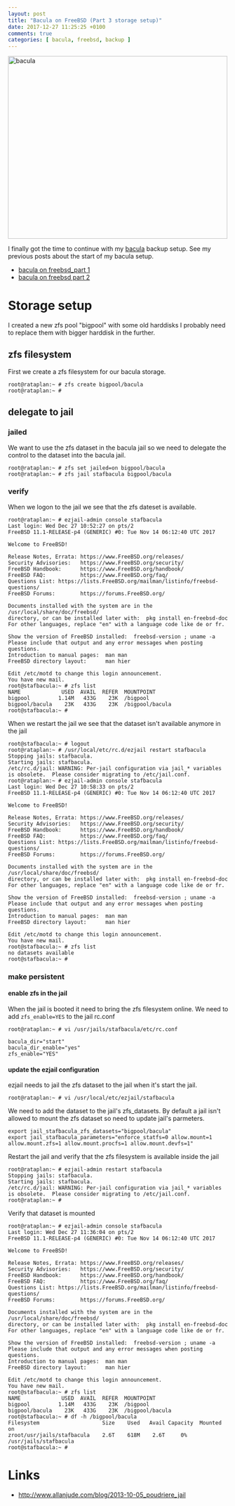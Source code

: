 ```yaml
---
layout: post
title: "Bacula on FreeBSD (Part 3 storage setup)"
date: 2017-12-27 11:25:25 +0100
comments: true
categories: [ bacula, freebsd, backup ]
---
```


<img src="{{ '/images/bacula_setup.jpg'  | remove_first:'/' | absolute_url }}" class="right" width="500" height="416" alt="bacula"/>


I finally got the time to continue with my <a href="https://blog.bacula.org/">bacula</a> backup setup. See my previous posts about the start of my bacula setup.

* <a href="https://stafwag.github.io/blog/blog/2017/08/06/bacula-on-freebsd-w_part1/">bacula on freebsd_part 1</a>
* <a href="https://stafwag.github.io/blog/blog/2017/09/09/bacula-on-freebsd-part2/">bacula on freebsd part 2</a>

# Storage setup

I created a new zfs pool "bigpool" with some old harddisks I probably need to replace them with bigger harddisk in the further.

## zfs filesystem

First we create a zfs filesystem for our bacula storage.

```
root@rataplan:~ # zfs create bigpool/bacula
root@rataplan:~ # 
```

## delegate to jail

### jailed

We want to use the zfs dataset in the bacula jail so we need to delegate the control to the dataset into the bacula jail.

```
root@rataplan:~ # zfs set jailed=on bigpool/bacula
root@rataplan:~ # zfs jail stafbacula bigpool/bacula
```

### verify

When we logon to the jail we see that the zfs dateset is available.

```
root@rataplan:~ # ezjail-admin console stafbacula
Last login: Wed Dec 27 10:52:27 on pts/2
FreeBSD 11.1-RELEASE-p4 (GENERIC) #0: Tue Nov 14 06:12:40 UTC 2017

Welcome to FreeBSD!

Release Notes, Errata: https://www.FreeBSD.org/releases/
Security Advisories:   https://www.FreeBSD.org/security/
FreeBSD Handbook:      https://www.FreeBSD.org/handbook/
FreeBSD FAQ:           https://www.FreeBSD.org/faq/
Questions List: https://lists.FreeBSD.org/mailman/listinfo/freebsd-questions/
FreeBSD Forums:        https://forums.FreeBSD.org/

Documents installed with the system are in the /usr/local/share/doc/freebsd/
directory, or can be installed later with:  pkg install en-freebsd-doc
For other languages, replace "en" with a language code like de or fr.

Show the version of FreeBSD installed:  freebsd-version ; uname -a
Please include that output and any error messages when posting questions.
Introduction to manual pages:  man man
FreeBSD directory layout:      man hier

Edit /etc/motd to change this login announcement.
You have new mail.
root@stafbacula:~ # zfs list
NAME             USED  AVAIL  REFER  MOUNTPOINT
bigpool         1.14M   433G    23K  /bigpool
bigpool/bacula    23K   433G    23K  /bigpool/bacula
root@stafbacula:~ # 
```

When we restart the jail we see that the dataset isn't available anymore in the jail

```
root@stafbacula:~ # logout
root@rataplan:~ # /usr/local/etc/rc.d/ezjail restart stafbacula
Stopping jails: stafbacula.
Starting jails: stafbacula.
/etc/rc.d/jail: WARNING: Per-jail configuration via jail_* variables  is obsolete.  Please consider migrating to /etc/jail.conf.
root@rataplan:~ # ezjail-admin console stafbacula
Last login: Wed Dec 27 10:58:33 on pts/2
FreeBSD 11.1-RELEASE-p4 (GENERIC) #0: Tue Nov 14 06:12:40 UTC 2017

Welcome to FreeBSD!

Release Notes, Errata: https://www.FreeBSD.org/releases/
Security Advisories:   https://www.FreeBSD.org/security/
FreeBSD Handbook:      https://www.FreeBSD.org/handbook/
FreeBSD FAQ:           https://www.FreeBSD.org/faq/
Questions List: https://lists.FreeBSD.org/mailman/listinfo/freebsd-questions/
FreeBSD Forums:        https://forums.FreeBSD.org/

Documents installed with the system are in the /usr/local/share/doc/freebsd/
directory, or can be installed later with:  pkg install en-freebsd-doc
For other languages, replace "en" with a language code like de or fr.

Show the version of FreeBSD installed:  freebsd-version ; uname -a
Please include that output and any error messages when posting questions.
Introduction to manual pages:  man man
FreeBSD directory layout:      man hier

Edit /etc/motd to change this login announcement.
You have new mail.
root@stafbacula:~ # zfs list
no datasets available
root@stafbacula:~ # 
```

### make persistent

#### enable zfs in the jail

When the jail is booted it need to bring the zfs filesystem online. We need to add ```zfs_enable=YES``` to the jail rc.conf

```
root@rataplan:~ # vi /usr/jails/stafbacula/etc/rc.conf
```

```
bacula_dir="start"
bacula_dir_enable="yes"
zfs_enable="YES"
```

#### update the ezjail configuration

ezjail needs to jail the zfs dataset to the jail when it's start the jail.

```
root@rataplan:~ # vi /usr/local/etc/ezjail/stafbacula
```

We need to add the dataset to the jail's zfs_datasets. By default a jail isn't allowed to mount the zfs dataset so need to update jail's parmeters.

```
export jail_stafbacula_zfs_datasets="bigpool/bacula"
export jail_stafbacula_parameters="enforce_statfs=0 allow.mount=1 allow.mount.zfs=1 allow.mount.procfs=1 allow.mount.devfs=1"

```

Restart the jail and verify that the zfs filesystem is available inside the jail

```
root@rataplan:~ # ezjail-admin restart stafbacula
Stopping jails: stafbacula.
Starting jails: stafbacula.
/etc/rc.d/jail: WARNING: Per-jail configuration via jail_* variables  is obsolete.  Please consider migrating to /etc/jail.conf.
root@rataplan:~ # 
```

Verify that dataset is mounted

```
root@rataplan:~ # ezjail-admin console stafbacula
Last login: Wed Dec 27 11:36:04 on pts/2
FreeBSD 11.1-RELEASE-p4 (GENERIC) #0: Tue Nov 14 06:12:40 UTC 2017

Welcome to FreeBSD!

Release Notes, Errata: https://www.FreeBSD.org/releases/
Security Advisories:   https://www.FreeBSD.org/security/
FreeBSD Handbook:      https://www.FreeBSD.org/handbook/
FreeBSD FAQ:           https://www.FreeBSD.org/faq/
Questions List: https://lists.FreeBSD.org/mailman/listinfo/freebsd-questions/
FreeBSD Forums:        https://forums.FreeBSD.org/

Documents installed with the system are in the /usr/local/share/doc/freebsd/
directory, or can be installed later with:  pkg install en-freebsd-doc
For other languages, replace "en" with a language code like de or fr.

Show the version of FreeBSD installed:  freebsd-version ; uname -a
Please include that output and any error messages when posting questions.
Introduction to manual pages:  man man
FreeBSD directory layout:      man hier

Edit /etc/motd to change this login announcement.
You have new mail.
root@stafbacula:~ # zfs list
NAME             USED  AVAIL  REFER  MOUNTPOINT
bigpool         1.14M   433G    23K  /bigpool
bigpool/bacula    23K   433G    23K  /bigpool/bacula
root@stafbacula:~ # df -h /bigpool/bacula
Filesystem                    Size    Used   Avail Capacity  Mounted on
zroot/usr/jails/stafbacula    2.6T    618M    2.6T     0%    /usr/jails/stafbacula
root@stafbacula:~ # 
```

# Links

* <a href="http://www.allanjude.com/blog/2013-10-05_poudriere_jail">http://www.allanjude.com/blog/2013-10-05_poudriere_jail</a>
